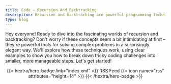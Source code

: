 ```yaml
---
title: Code – Recursion And Backtracking
description: Recursion and backtracking are powerful programming techniques that solve complex problems by breaking them down into smaller, self-similar subproblems, systematically exploring different solution paths until a solution is found or all paths are exhausted.
type: blog
---
```


Hey everyone!  Ready to dive into the fascinating worlds of recursion and backtracking?  Don't worry if these concepts seem a bit intimidating at first – they're powerful tools for solving complex problems in a surprisingly elegant way.  We'll explore how these techniques work, using clear examples to show you how to break down tricky coding challenges into smaller, more manageable steps. Let's get started!

<div style="text-align: center; margin-top: 1em;">
{{< hextra/hero-badge link="index.xml" >}}
  <span>RSS Feed</span>
  {{< icon name="rss" attributes="height=14" >}}
{{< /hextra/hero-badge >}}
</div>
